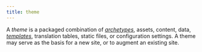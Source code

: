 ```yaml
---
title: theme
---
```


A _theme_ is a packaged combination of [_archetypes_](g), assets, content, data, [_templates_](g), translation tables, static files, or configuration settings. A theme may serve as the basis for a new site, or to augment an existing site.
